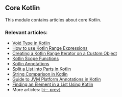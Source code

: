 ## Core Kotlin

This module contains articles about core Kotlin.

### Relevant articles:

- [Void Type in Kotlin](https://www.baeldung.com/kotlin-void-type)
- [How to use Kotlin Range Expressions](https://www.baeldung.com/kotlin-ranges)
- [Creating a Kotlin Range Iterator on a Custom Object](https://www.baeldung.com/kotlin-custom-range-iterator)
- [Kotlin Scope Functions](https://www.baeldung.com/kotlin-scope-functions)
- [Kotlin Annotations](https://www.baeldung.com/kotlin-annotations)
- [Split a List into Parts in Kotlin](https://www.baeldung.com/kotlin-split-list-into-parts)
- [String Comparison in Kotlin](https://www.baeldung.com/kotlin-string-comparison)
- [Guide to JVM Platform Annotations in Kotlin](https://www.baeldung.com/kotlin-jvm-annotations)
- [Finding an Element in a List Using Kotlin](https://www.baeldung.com/kotlin-finding-element-in-list)
- More articles: [[<-- prev]](/core-kotlin)
